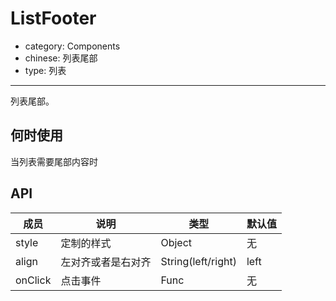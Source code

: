 # ListFooter

- category: Components
- chinese: 列表尾部
- type: 列表

---

列表尾部。

## 何时使用

当列表需要尾部内容时

## API


| 成员        | 说明           | 类型               | 默认值       |
|-------------|----------------|--------------------|--------------|
| style      | 定制的样式       | Object           | 无
| align      | 左对齐或者是右对齐   | String(left/right) | left
| onClick      | 点击事件   | Func |   无  |
